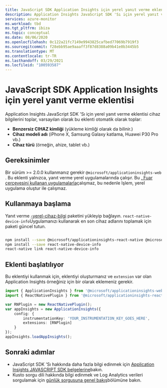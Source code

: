 ```yaml
---
title: JavaScript SDK Application Insights için yerel yanıt verme eklentisi
description: Application Insights JavaScript SDK 'Sı için yerel yanıt verme eklentisini yükleyip kullanma.
services: azure-monitor
ms.workload: tbd
ms.tgt_pltfrm: ibiza
ms.topic: conceptual
ms.date: 08/06/2020
ms.openlocfilehash: 0c122a21fc7149e9943825cafbed77069b7919f3
ms.sourcegitcommit: f28ebb95ae9aaaff3f87d8388a09b41e0b3445b5
ms.translationtype: MT
ms.contentlocale: tr-TR
ms.lasthandoff: 03/29/2021
ms.locfileid: "100593587"
---
```

# <a name="native-react-plugin-for-application-insights-javascript-sdk"></a>JavaScript SDK Application Insights için yerel yanıt verme eklentisi

Application Insights JavaScript SDK 'Sı için yerel yanıt verme eklentisi cihaz bilgilerini toplar, varsayılan olarak bu eklenti otomatik olarak toplar:

- **Benzersiz CIHAZ kimliği** (yükleme kimliği olarak da bilinir.)
- **Cihaz modeli adı** (iPhone X, Samsung Galaxy katlama, Huawei P30 Pro vb.)
- **Cihaz türü** (örneğin, ahize, tablet vb.)

## <a name="requirements"></a>Gereksinimler

Bir sürüm >= 2.0.0 kullanmanız gerekir `@microsoft/applicationinsights-web` . Bu eklenti yalnızca, yanıt verme yerel uygulamalarında çalışır. Bu [, Fuar çerçevesini kullanan uygulamalarla](https://docs.expo.io/)çalışmaz, bu nedenle Işlem, yerel uygulama oluştur ile çalışmaz.

## <a name="getting-started"></a>Kullanmaya başlama

Yanıt verme [-yerel-cihaz-bilgi](https://www.npmjs.com/package/react-native-device-info) paketini yükleyip bağlayın. `react-native-device-info`Uygulamanızı kullanarak en son cihaz adlarını toplamak için paketi güncel tutun.

```zsh

npm install --save @microsoft/applicationinsights-react-native @microsoft/applicationinsights-web
npm install --save react-native-device-info
react-native link react-native-device-info

```

## <a name="initializing-the-plugin"></a>Eklenti başlatılıyor

Bu eklentiyi kullanmak için, eklentiyi oluşturmanız ve `extension` var olan Application Insights örneğiniz için bir olarak eklemeniz gerekir.

```typescript
import { ApplicationInsights } from '@microsoft/applicationinsights-web';
import { ReactNativePlugin } from '@microsoft/applicationinsights-react-native';

var RNPlugin = new ReactNativePlugin();
var appInsights = new ApplicationInsights({
    config: {
        instrumentationKey: 'YOUR_INSTRUMENTATION_KEY_GOES_HERE',
        extensions: [RNPlugin]
    }
});
appInsights.loadAppInsights();

```

## <a name="next-steps"></a>Sonraki adımlar

- JavaScript SDK 'Sı hakkında daha fazla bilgi edinmek için [Application Insights JAVASCRIPT SDK belgelerine](javascript.md)bakın.
- Kusto sorgu dili hakkında bilgi edinmek ve Log Analytics verileri sorgulamak için [günlük sorgusuna genel bakış](../../azure-monitor/logs/log-query-overview.md)bölümüne bakın.
